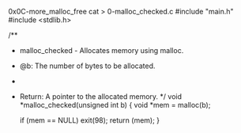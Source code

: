 0x0C-more_malloc_free
cat > 0-malloc_checked.c
#include "main.h"
#include <stdlib.h>

/**
 * malloc_checked - Allocates memory using malloc.
 * @b: The number of bytes to be allocated.
 *
 * Return: A pointer to the allocated memory.
 */
void *malloc_checked(unsigned int b)
{
	void *mem = malloc(b);

	if (mem == NULL)
		exit(98);
	return (mem);
}
